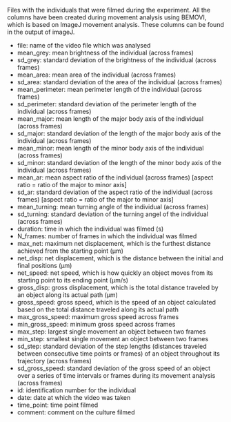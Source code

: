 Files with the individuals that were filmed during the experiment. All the columns have been created during movement analysis using BEMOVI, which is based on ImageJ movement analysis. These columns can be found in the output of imageJ. 

- file: name of the video file which was analysed 
- mean_grey: mean brightness of the individual (across frames)
- sd_grey: standard deviation of the brightness of the individual (across frames)
- mean_area: mean area of the individual (across frames)
- sd_area: standard deviation of the area of the individual (across frames)
- mean_perimeter: mean perimeter length of the individual (across frames)
- sd_perimeter: standard deviation of the perimeter length of the individual (across frames)
- mean_major: mean length of the major body axis of the individual (across frames)
- sd_major: standard deviation of the length of the major body axis of the individual (across frames)
- mean_minor: mean length of the minor body axis of the individual (across frames)
- sd_minor: standard deviation of the length of the minor body axis of the individual (across frames)
- mean_ar: mean aspect ratio of the individual (across frames) [aspect ratio = ratio of the major to minor axis]
- sd_ar: standard deviation of the aspect ratio of the individual (across frames) [aspect ratio = ratio of the major to minor axis]
- mean_turning: mean turning angle of the individual (across frames)
- sd_turning: standard deviation of the turning angel of the individual (across frames)
- duration: time in which the individual was filmed (s)
- N_frames: number of frames in which the individual was filmed
- max_net: maximum net displacement, which is the furthest distance achieved from the starting point (µm)
- net_disp: net displacement, which is the distance between the initial and final positions (µm)
- net_speed: net speed, which is how quickly an object moves from its starting point to its ending point (µm/s)
- gross_disp: gross displacement, which is the total distance traveled by an object along its actual path (µm)
- gross_speed: gross speed, which is the speed of an object calculated based on the total distance traveled along its actual path 
- max_gross_speed: maximum gross speed across frames
- min_gross_speed: minimum gross speed across frames
- max_step: largest single movement an object between two frames
- min_step: smallest single movement an object between two frames
- sd_step: standard deviation of the step lengths (distances traveled between consecutive time points or frames) of an object throughout its trajectory (across frames)
- sd_gross_speed: standard deviation of the gross speed of an object over a series of time intervals or frames during its movement analysis (across frames)
- id: identification number for the individual
- date: date at which the video was taken
- time_point: time point filmed
- comment: comment on the culture filmed